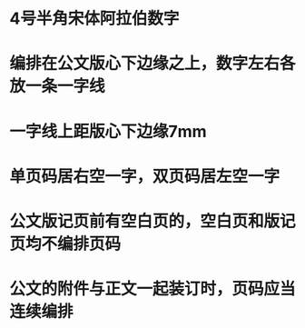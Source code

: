 # 4号半角宋体阿拉伯数字
# 编排在公文版心下边缘之上，数字左右各放一条一字线
# 一字线上距版心下边缘7mm
# 单页码居右空一字，双页码居左空一字
# 公文版记页前有空白页的，空白页和版记页均不编排页码
# 公文的附件与正文一起装订时，页码应当连续编排